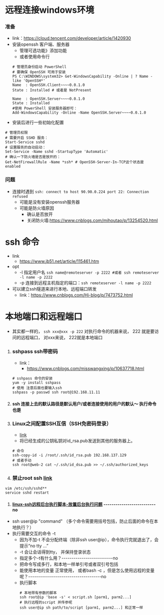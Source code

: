 # 远程连接windows环境
### 准备
- link：https://cloud.tencent.com/developer/article/1420930
- 安装openssh 客户端、服务器
    - 管理可选功能》添加功能
    - 或者使用命令行
    ```
    # 管理员身份启动 PowerShell
    # 要确保 OpenSSH 可用于安装
    PS C:\WINDOWS\system32> Get-WindowsCapability -Online | ? Name -like 'OpenSSH*'
    Name  : OpenSSH.Client~~~~0.0.1.0
    State : Installed # 或者是 NotPresent
    
    Name  : OpenSSH.Server~~~~0.0.1.0
    State : Installed
    #使用 PowerShell 安装服务器即可：
    Add-WindowsCapability -Online -Name OpenSSH.Server~~~~0.0.1.0
    ```
- 安装后进行一些初始化配置
```
# 管理员权限
# 需要开启 SSHD 服务：
Start-Service sshd
# 设置服务的自动启动：
Set-Service -Name sshd -StartupType 'Automatic'
# 确认一下防火墙是否是放开的：
Get-NetFirewallRule -Name *ssh* # OpenSSH-Server-In-TCP这个状态是 enabled
```

### 问题
- 连接时遇到 `ssh: connect to host 90.90.0.224 port 22: Connection refused`
    - 可能是没有安装openssh服务器
    - 可能是防火墙原因
        - 确认是否放开    
        - 关闭防火墙:https://www.cnblogs.com/mihoutao/p/13254520.html
    
# ssh 命令
- link
    - https://www.jb51.net/article/115461.htm
- opt
    - -l 指定用户名 `ssh name@remoteserver -p 2222 #或者 ssh remoteserver -l name -p 2222`
    - -p 连接到远程主机指定的端口：`ssh remoteserver -l name -p 2222`
- 可以建立ssh隧道来进行本地、远程端口转发
    - link：https://www.cnblogs.com/Hi-blog/p/7473752.html

# 本地端口和远程端口
- 其实都一样的， `ssh xxx@xxx -p 222` 对执行命令的机器来说， 222 就是要访问的远程端口， 对xxx来说， 222就是本地端口

1. ### sshpass ssh带密码
    - link：
      - https://www.cnblogs.com/misswangxing/p/10637718.html
    ```
    # sshpass 命令的安装
    yum -y install sshpass
    # 使用 注意后面也要输入ssh
    sshpass -p passwd ssh root@192.168.11.11
    ```
2. #### ssh 连接上去的默认路径是默认用户/或者连接使用的用户的默认～ 执行命令也是
3. ### Linux之间配置SSH互信（SSH免密码登录）
    - [link](https://blog.csdn.net/linxc008/article/details/81278446)
    - 将已经生成的公钥私钥对id_rsa.pub发送到其他的服务器上。
    ```shell
    # 命令
    ssh-copy-id -i /root/.ssh/id_rsa.pub 192.168.137.129
    # 或者手动
    ssh root@web-2 cat ~/.ssh/id_dsa.pub >> ~/.ssh/authorized_keys
    ```
4. ### 禁止root ssh [link](https://www.cnblogs.com/toughlife/p/5633510.html)
  ```
  vim /etc/ssh/sshd**
  service sshd restart
  ```
1. #### [linux-ssh远程后台执行脚本-放置后台执行问题](https://www.cnblogs.com/vijayfly/p/6264744.html) --------------------------no
- ssh user@ip "command" （多个命令需要用括号包括，防止后面的命令在本地执行？）
- 执行需要交互的命令 -t
  - 因为不加-t 不会分配终端（除非ssh user@ip），命令执行完就退出了，会提示“no tty ...”
  - -t 会让会话得到tty， 并保持登录状态
  - 指定多个-t有什么用？--------------------------no
  - 把命令写成多行，和本地一样单引号或者双引号包括
  - 能使用本地的变量 正常使用， 或者bash -c ，但是怎么使用远程的变量呢？-------------------------------------no
  - 执行脚本
    ```shell
    # 本地带有参数的脚本
    ssh root@ip 'base -s' < script.sh [parm1, parm2...] 
    # 执行远程的script 并传参呢
    ssh user@ip sh path/to/script [parm1, parm2...] 和正常一样
    ```
